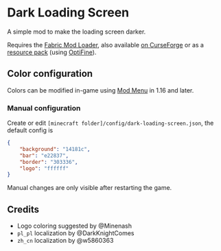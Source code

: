 # Dark Loading Screen

A simple mod to make the loading screen darker.

Requires the [Fabric Mod Loader](https://fabricmc.net), also available [on CurseForge](https://www.curseforge.com/minecraft/mc-mods/dark-loading-screen) or as a [resource pack](https://www.curseforge.com/minecraft/texture-packs/dark-loading-screen) (using [OptiFine](https://optifine.net/)).



## Color configuration

Colors can be modified in-game using [Mod Menu](https://www.curseforge.com/minecraft/mc-mods/modmenu) in 1.16 and later.

### Manual configuration

Create or edit `[minecraft folder]/config/dark-loading-screen.json`, the default config is
```json
{
    "background": "14181c",
    "bar": "e22837",
    "border": "303336",
    "logo": "ffffff"
}
```

Manual changes are only visible after restarting the game.



## Credits

- Logo coloring suggested by @Minenash
- `pl_pl` localization by @DarkKnightComes
- `zh_cn` localization by @w5860363
